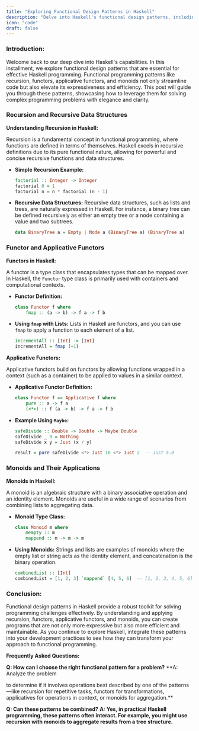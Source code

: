 ```yaml
---
title: "Exploring Functional Design Patterns in Haskell"
description: "Delve into Haskell's functional design patterns, including recursion, functors, applicative functors, and monoids. Understand how these patterns can enhance your functional programming skills."
icon: "code"
draft: false
---
```

### Introduction:
Welcome back to our deep dive into Haskell's capabilities. In this installment, we explore functional design patterns that are essential for effective Haskell programming. Functional programming patterns like recursion, functors, applicative functors, and monoids not only streamline code but also elevate its expressiveness and efficiency. This post will guide you through these patterns, showcasing how to leverage them for solving complex programming problems with elegance and clarity.

### Recursion and Recursive Data Structures

**Understanding Recursion in Haskell:**

Recursion is a fundamental concept in functional programming, where functions are defined in terms of themselves. Haskell excels in recursive definitions due to its pure functional nature, allowing for powerful and concise recursive functions and data structures.

- **Simple Recursion Example:**
  ```haskell
  factorial :: Integer -> Integer
  factorial 0 = 1
  factorial n = n * factorial (n - 1)
  ```

- **Recursive Data Structures:**
  Recursive data structures, such as lists and trees, are naturally expressed in Haskell. For instance, a binary tree can be defined recursively as either an empty tree or a node containing a value and two subtrees.
  ```haskell
  data BinaryTree a = Empty | Node a (BinaryTree a) (BinaryTree a)
  ```

### Functor and Applicative Functors

**Functors in Haskell:**

A functor is a type class that encapsulates types that can be mapped over. In Haskell, the `Functor` type class is primarily used with containers and computational contexts.

- **Functor Definition:**
  ```haskell
  class Functor f where
      fmap :: (a -> b) -> f a -> f b
  ```

- **Using `fmap` with Lists:**
  Lists in Haskell are functors, and you can use `fmap` to apply a function to each element of a list.
  ```haskell
  incrementAll :: [Int] -> [Int]
  incrementAll = fmap (+1)
  ```

**Applicative Functors:**

Applicative functors build on functors by allowing functions wrapped in a context (such as a container) to be applied to values in a similar context.

- **Applicative Functor Definition:**
  ```haskell
  class Functor f => Applicative f where
      pure :: a -> f a
      (<*>) :: f (a -> b) -> f a -> f b
  ```

- **Example Using `Maybe`:**
  ```haskell
  safeDivide :: Double -> Double -> Maybe Double
  safeDivide _ 0 = Nothing
  safeDivide x y = Just (x / y)
  
  result = pure safeDivide <*> Just 10 <*> Just 2  -- Just 5.0
  ```

### Monoids and Their Applications

**Monoids in Haskell:**

A monoid is an algebraic structure with a binary associative operation and an identity element. Monoids are useful in a wide range of scenarios from combining lists to aggregating data.

- **Monoid Type Class:**
  ```haskell
  class Monoid m where
      mempty :: m
      mappend :: m -> m -> m
  ```

- **Using Monoids:**
  Strings and lists are examples of monoids where the empty list or string acts as the identity element, and concatenation is the binary operation.
  ```haskell
  combinedList :: [Int]
  combinedList = [1, 2, 3] `mappend` [4, 5, 6]  -- [1, 2, 3, 4, 5, 6]
  ```

### Conclusion:

Functional design patterns in Haskell provide a robust toolkit for solving programming challenges effectively. By understanding and applying recursion, functors, applicative functors, and monoids, you can create programs that are not only more expressive but also more efficient and maintainable. As you continue to explore Haskell, integrate these patterns into your development practices to see how they can transform your approach to functional programming.

**Frequently Asked Questions:**

**Q: How can I choose the right functional pattern for a problem?**
**A: Analyze the problem

 to determine if it involves operations best described by one of the patterns—like recursion for repetitive tasks, functors for transformations, applicatives for operations in context, or monoids for aggregation.**

**Q: Can these patterns be combined?**
**A: Yes, in practical Haskell programming, these patterns often interact. For example, you might use recursion with monoids to aggregate results from a tree structure.**
